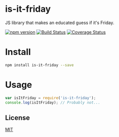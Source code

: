 # is-it-friday

JS library that makes an educated guess if it's Friday.

[![npm version](https://badge.fury.io/js/is-it-friday.svg)](https://badge.fury.io/js/is-it-friday)
[![Build Status](https://travis-ci.org/kus/is-it-friday.svg?branch=master)](https://travis-ci.org/kus/is-it-friday)
[![Coverage Status](https://coveralls.io/repos/github/kus/is-it-friday/badge.svg?branch=master)](https://coveralls.io/github/kus/is-it-friday?branch=master)

# Install

```bash
npm install is-it-friday --save
```

# Usage

```javascript
var isItFriday = require('is-it-friday');
console.log(isItFriday); // Probably not...
```

## License

[MIT](LICENSE)